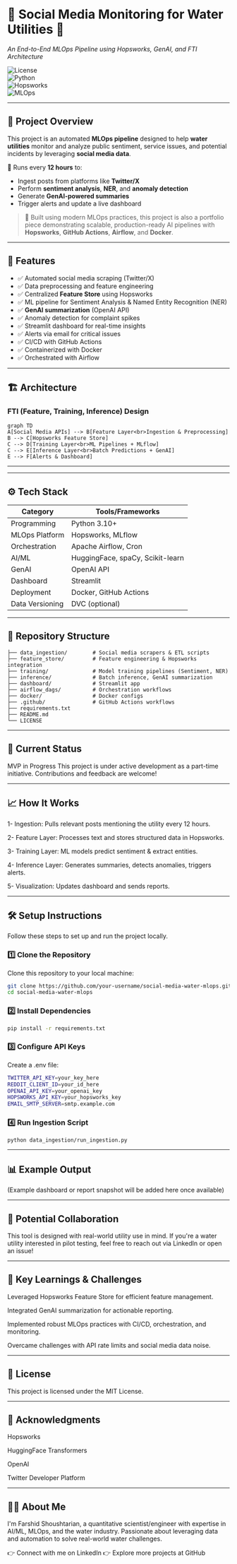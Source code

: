 # 🚰 Social Media Monitoring for Water Utilities 🌊  
*An End-to-End MLOps Pipeline using Hopsworks, GenAI, and FTI Architecture*

![License](https://img.shields.io/badge/Status-MVP%20In%20Progress-blue)  
![Python](https://img.shields.io/badge/Python-3.10+-blue.svg)  
![Hopsworks](https://img.shields.io/badge/Powered_by-Hopsworks-green)  
![MLOps](https://img.shields.io/badge/MLOps-End_to_End-orange)

---

## 📖 Project Overview
This project is an automated **MLOps pipeline** designed to help **water utilities** monitor and analyze public sentiment, service issues, and potential incidents by leveraging **social media data**.

🔹 Runs every **12 hours** to:
- Ingest posts from platforms like **Twitter/X**
- Perform **sentiment analysis**, **NER**, and **anomaly detection**
- Generate **GenAI-powered summaries**
- Trigger alerts and update a live dashboard

> 🎯 Built using modern MLOps practices, this project is also a portfolio piece demonstrating scalable, production-ready AI pipelines with **Hopsworks**, **GitHub Actions**, **Airflow**, and **Docker**.

---

## 🚀 Features
- ✅ Automated social media scraping (Twitter/X)
- ✅ Data preprocessing and feature engineering
- ✅ Centralized **Feature Store** using Hopsworks
- ✅ ML pipeline for Sentiment Analysis & Named Entity Recognition (NER)
- ✅ **GenAI summarization** (OpenAI API)
- ✅ Anomaly detection for complaint spikes
- ✅ Streamlit dashboard for real-time insights
- ✅ Alerts via email for critical issues
- ✅ CI/CD with GitHub Actions
- ✅ Containerized with Docker
- ✅ Orchestrated with Airflow

---

## 🏗️ Architecture

### FTI (Feature, Training, Inference) Design
```mermaid
graph TD
A[Social Media APIs] --> B[Feature Layer<br>Ingestion & Preprocessing]
B --> C[Hopsworks Feature Store]
C --> D[Training Layer<br>ML Pipelines + MLflow]
C --> E[Inference Layer<br>Batch Predictions + GenAI]
E --> F[Alerts & Dashboard]
```
---
---

## ⚙️ Tech Stack
| **Category**     | **Tools/Frameworks**              |
|------------------|-----------------------------------|
| Programming      | Python 3.10+                      |
| MLOps Platform   | Hopsworks, MLflow                 |
| Orchestration    | Apache Airflow, Cron              |
| AI/ML            | HuggingFace, spaCy, Scikit-learn  |
| GenAI            | OpenAI API                        |
| Dashboard        | Streamlit                         |
| Deployment       | Docker, GitHub Actions            |
| Data Versioning  | DVC (optional)                    |

---

## 📂 Repository Structure
```plaintext
├── data_ingestion/        # Social media scrapers & ETL scripts
├── feature_store/         # Feature engineering & Hopsworks integration
├── training/              # Model training pipelines (Sentiment, NER)
├── inference/             # Batch inference, GenAI summarization
├── dashboard/             # Streamlit app
├── airflow_dags/          # Orchestration workflows
├── docker/                # Docker configs
├── .github/               # GitHub Actions workflows
├── requirements.txt
├── README.md
└── LICENSE
```
---

## 🚧 Current Status
MVP in Progress
This project is under active development as a part-time initiative. Contributions and feedback are welcome!

---

## 📈 How It Works
1- Ingestion: Pulls relevant posts mentioning the utility every 12 hours.

2- Feature Layer: Processes text and stores structured data in Hopsworks.

3- Training Layer: ML models predict sentiment & extract entities.

4- Inference Layer: Generates summaries, detects anomalies, triggers alerts.

5- Visualization: Updates dashboard and sends reports.

---

## 🛠️ Setup Instructions

Follow these steps to set up and run the project locally.

### 1️⃣ Clone the Repository
Clone this repository to your local machine:

```bash
git clone https://github.com/your-username/social-media-water-mlops.git
cd social-media-water-mlops
```

### 2️⃣ Install Dependencies

```bash
pip install -r requirements.txt
```

### 3️⃣ Configure API Keys
Create a .env file:

```bash
TWITTER_API_KEY=your_key_here
REDDIT_CLIENT_ID=your_id_here
OPENAI_API_KEY=your_openai_key
HOPSWORKS_API_KEY=your_hopsworks_key
EMAIL_SMTP_SERVER=smtp.example.com
```

### 4️⃣ Run Ingestion Script
```bash
python data_ingestion/run_ingestion.py
```
---

## 📊 Example Output
(Example dashboard or report snapshot will be added here once available)

---
## 🤝 Potential Collaboration
This tool is designed with real-world utility use in mind. If you're a water utility interested in pilot testing, feel free to reach out via LinkedIn or open an issue!

---

## 🌟 Key Learnings & Challenges
Leveraged Hopsworks Feature Store for efficient feature management.

Integrated GenAI summarization for actionable reporting.

Implemented robust MLOps practices with CI/CD, orchestration, and monitoring.

Overcame challenges with API rate limits and social media data noise.

---

## 📝 License
This project is licensed under the MIT License.

---

## 🙌 Acknowledgments
Hopsworks

HuggingFace Transformers

OpenAI

Twitter Developer Platform

---

## 👨‍💻 About Me
I'm Farshid Shoushtarian, a quantitative scientist/engineer with expertise in AI/ML, MLOps, and the water industry. Passionate about leveraging data and automation to solve real-world water challenges.

👉 Connect with me on LinkedIn
👉 Explore more projects at GitHub


